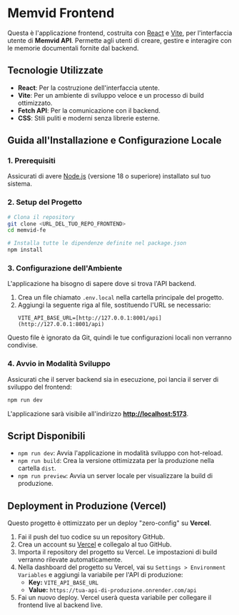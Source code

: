 # Memvid Frontend

Questa è l'applicazione frontend, costruita con [React](https://react.dev/) e [Vite](https://vitejs.dev/), per l'interfaccia utente di **Memvid API**. Permette agli utenti di creare, gestire e interagire con le memorie documentali fornite dal backend.

## Tecnologie Utilizzate

* **React**: Per la costruzione dell'interfaccia utente.
* **Vite**: Per un ambiente di sviluppo veloce e un processo di build ottimizzato.
* **Fetch API**: Per la comunicazione con il backend.
* **CSS**: Stili puliti e moderni senza librerie esterne.

## Guida all'Installazione e Configurazione Locale

### 1. Prerequisiti
Assicurati di avere [Node.js](https://nodejs.org/) (versione 18 o superiore) installato sul tuo sistema.

### 2. Setup del Progetto
```bash
# Clona il repository
git clone <URL_DEL_TUO_REPO_FRONTEND>
cd memvid-fe

# Installa tutte le dipendenze definite nel package.json
npm install
```

### 3. Configurazione dell'Ambiente
L'applicazione ha bisogno di sapere dove si trova l'API backend.

1.  Crea un file chiamato `.env.local` nella cartella principale del progetto.
2.  Aggiungi la seguente riga al file, sostituendo l'URL se necessario:
    ```
    VITE_API_BASE_URL=[http://127.0.0.1:8001/api](http://127.0.0.1:8001/api)
    ```
Questo file è ignorato da Git, quindi le tue configurazioni locali non verranno condivise.

### 4. Avvio in Modalità Sviluppo
Assicurati che il server backend sia in esecuzione, poi lancia il server di sviluppo del frontend:
```bash
npm run dev
```
L'applicazione sarà visibile all'indirizzo **[http://localhost:5173](http://localhost:5173)**.

## Script Disponibili

* `npm run dev`: Avvia l'applicazione in modalità sviluppo con hot-reload.
* `npm run build`: Crea la versione ottimizzata per la produzione nella cartella `dist`.
* `npm run preview`: Avvia un server locale per visualizzare la build di produzione.

## Deployment in Produzione (Vercel)

Questo progetto è ottimizzato per un deploy "zero-config" su **Vercel**.

1.  Fai il push del tuo codice su un repository GitHub.
2.  Crea un account su [Vercel](https://vercel.com) e collegalo al tuo GitHub.
3.  Importa il repository del progetto su Vercel. Le impostazioni di build verranno rilevate automaticamente.
4.  Nella dashboard del progetto su Vercel, vai su `Settings > Environment Variables` e aggiungi la variabile per l'API di produzione:
    * **Key:** `VITE_API_BASE_URL`
    * **Value:** `https://tua-api-di-produzione.onrender.com/api`
5.  Fai un nuovo deploy. Vercel userà questa variabile per collegare il frontend live al backend live.